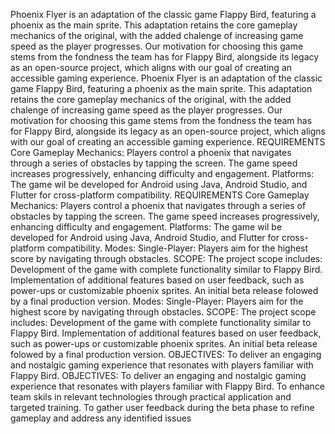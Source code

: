 Phoenix Flyer is an adaptation of the classic game Flappy Bird, featuring a phoenix as the main sprite. This adaptation retains the core gameplay mechanics of the original, with
 the added chalenge of increasing game speed as the player progresses. Our motivation for choosing this game stems from the fondness the team has for Flappy Bird, alongside
 its legacy as an open-source project, which aligns with our goal of creating an accessible gaming experience.
 Phoenix Flyer is an adaptation of the classic game Flappy Bird, featuring a phoenix as the main sprite. This adaptation retains the core gameplay mechanics of the original, with
 the added chalenge of increasing game speed as the player progresses. Our motivation for choosing this game stems from the fondness the team has for Flappy Bird, alongside
 its legacy as an open-source project, which aligns with our goal of creating an accessible gaming experience.
 REQUIREMENTS
 Core Gameplay Mechanics:
 Players control a phoenix that navigates through a series of obstacles by tapping the screen.
 The game speed increases progressively, enhancing difficulty and engagement.
 Platforms:
 The game wil be developed for Android using Java, Android Studio, and Flutter for cross-platform compatibility.
 REQUIREMENTS
 Core Gameplay Mechanics:
 Players control a phoenix that navigates through a series of obstacles by tapping the screen.
 The game speed increases progressively, enhancing difficulty and engagement.
 Platforms:
 The game wil be developed for Android using Java, Android Studio, and Flutter for cross-platform compatibility.
 Modes:
 Single-Player: Players aim for the highest score by navigating through obstacles.
 SCOPE: 
The project scope includes:
 Development of the game with complete functionality similar to Flappy Bird.
 Implementation of additional features based on user feedback, such as power-ups or customizable phoenix sprites.
 An initial beta release folowed by a final production version.
 Modes:
 Single-Player: Players aim for the highest score by navigating through obstacles.
 SCOPE:
 The project scope includes:
 Development of the game with complete functionality similar to Flappy Bird.
 Implementation of additional features based on user feedback, such as power-ups or customizable phoenix sprites.
 An initial beta release folowed by a final production version.
 OBJECTIVES:
 To deliver an engaging and nostalgic gaming experience that resonates with players familiar with Flappy Bird.
 OBJECTIVES:
 To deliver an engaging and nostalgic gaming experience that resonates with players familiar with Flappy Bird.
 To enhance team skils in relevant technologies through practical application and targeted training.
 To gather user feedback during the beta phase to refine gameplay and address any identified issues

